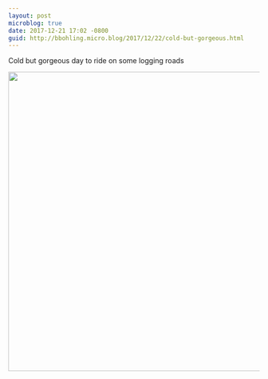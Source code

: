 ```yaml
---
layout: post
microblog: true
date: 2017-12-21 17:02 -0800
guid: http://bbohling.micro.blog/2017/12/22/cold-but-gorgeous.html
---
```

Cold but gorgeous day to ride on some logging roads

<img src="http://micro.brandonbohling.com/uploads/2017/528dbc446e.jpg" width="600" height="599" />
